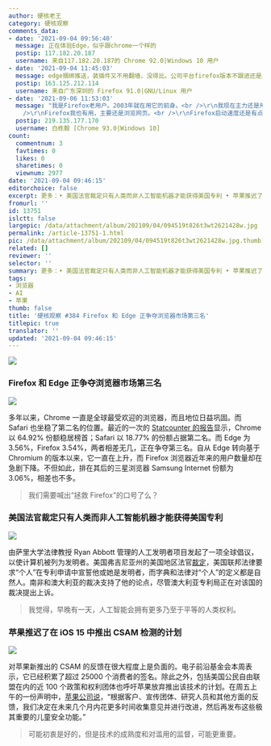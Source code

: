 ```yaml
---
author: 硬核老王
category: 硬核观察
comments_data:
- date: '2021-09-04 09:56:40'
  message: 正在体验Edge，似乎跟chrome一个样的
  postip: 117.182.20.187
  username: 来自117.182.20.187的 Chrome 92.0|Windows 10 用户
- date: '2021-09-04 11:45:03'
  message: edge捆绑推送，装插件又不用翻墙，没得比。公司平台firefox版本不跟进还是上古版本，firefox没救了。不过家里用chromium的浏览器是默认，手动基乎是开firefox。为啥大多数人只接受一个浏览器？大部分人都限制自己一类工具只选其中一款，不像我这还有brave和minibrowser
  postip: 163.125.212.114
  username: 来自广东深圳的 Firefox 91.0|GNU/Linux 用户
- date: '2021-09-06 11:53:03'
  message: "我是Firefox老用户。2003年就在用它的前身。<br />\r\n我现在主力还是用edge，毕竟chrome的Dev Tool用得更习惯。<br
    />\r\nFirefox我也有用，主要还是浏览网页。<br />\r\nFirefox启动速度还是有点慢。"
  postip: 219.135.177.170
  username: 白栋毅 [Chrome 93.0|Windows 10]
count:
  commentnum: 3
  favtimes: 0
  likes: 0
  sharetimes: 0
  viewnum: 2977
date: '2021-09-04 09:46:15'
editorchoice: false
excerpt: 更多：• 美国法官裁定只有人类而非人工智能机器才能获得美国专利 • 苹果推迟了在 iOS 15 中推出 CSAM 检测的计划
fromurl: ''
id: 13751
islctt: false
largepic: /data/attachment/album/202109/04/094519t826t3wt2621428w.jpg
permalink: /article-13751-1.html
pic: /data/attachment/album/202109/04/094519t826t3wt2621428w.jpg.thumb.jpg
related: []
reviewer: ''
selector: ''
summary: 更多：• 美国法官裁定只有人类而非人工智能机器才能获得美国专利 • 苹果推迟了在 iOS 15 中推出 CSAM 检测的计划
tags:
- 浏览器
- AI
- 苹果
thumb: false
title: '硬核观察 #384 Firefox 和 Edge 正争夺浏览器市场第三名'
titlepic: true
translator: ''
updated: '2021-09-04 09:46:15'
---
```


![](/data/attachment/album/202109/04/094519t826t3wt2621428w.jpg)


### Firefox 和 Edge 正争夺浏览器市场第三名


![](/data/attachment/album/202109/04/094529di39i498icj3kwik.jpg)


多年以来，Chrome 一直是全球最受欢迎的浏览器，而且地位日益巩固。而 Safari 也坐稳了第二名的位置。最近的一次的 [Statcounter 的报告](https://gs.statcounter.com/browser-market-share)显示，Chrome 以 64.92% 份额稳居榜首；Safari 以 18.77% 的份额占据第二名。而 Edge 为 3.56%，Firefox 3.54%，两者相差无几，正在争夺第三名。自从 Edge 转向基于 Chromium 的版本以来，它一直在上升，而 Firefox 浏览器近年来的用户数量却在急剧下降。不但如此，排在其后的三星浏览器 Samsung Internet 份额为 3.06%，相差也不多。



> 
> 我们需要喊出“拯救 Firefox”的口号了么？
> 
> 
> 


### 美国法官裁定只有人类而非人工智能机器才能获得美国专利


![](/data/attachment/album/202109/04/094550dizniig4h7i6rldr.jpg)


由萨里大学法律教授 Ryan Abbott 管理的人工发明者项目发起了一项全球倡议，以使计算机被列为发明者。美国弗吉尼亚州的美国地区法官[裁定](https://www.bloomberg.com/news/articles/2021-09-03/only-humans-not-ai-machines-can-get-a-u-s-patent-judge-rules)，美国联邦法律要求“个人”在专利申请中宣誓他或她是发明者，而字典和法律对“个人”的定义都是自然人。南非和澳大利亚的裁决支持了他的论点，尽管澳大利亚专利局正在对该国的裁决提出上诉。



> 
> 我觉得，早晚有一天，人工智能会拥有更多乃至于平等的人类权利。
> 
> 
> 


### 苹果推迟了在 iOS 15 中推出 CSAM 检测的计划


![](/data/attachment/album/202109/04/094603eogc3cicmrzrziiw.jpg)


对苹果新推出的 CSAM 的反馈在很大程度上是负面的。电子前沿基金会本周表示，它已经积累了超过 25000 个消费者的签名。除此之外，包括美国公民自由联盟在内的近 100 个政策和权利团体也呼吁苹果放弃推出该技术的计划。在周五上午的一份声明中，[苹果公司说](https://techcrunch.com/2021/09/03/apple-csam-detection-delayed/)，“根据客户、宣传团体、研究人员和其他方面的反馈，我们决定在未来几个月内花更多时间收集意见并进行改进，然后再发布这些极其重要的儿童安全功能。”



> 
> 可能初衷是好的，但是技术的成熟度和对滥用的监督，可能更重要。
> 
> 
>